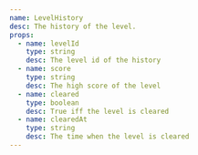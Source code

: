 ```yaml
---
name: LevelHistory
desc: The history of the level.
props:
  - name: levelId
    type: string
    desc: The level id of the history
  - name: score
    type: string
    desc: The high score of the level
  - name: cleared
    type: boolean
    desc: True iff the level is cleared
  - name: clearedAt
    type: string
    desc: The time when the level is cleared
---
```

